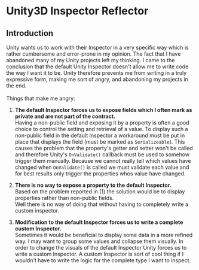 # Unity3D Inspector Reflector

## Introduction

Unity wants us to work with their Inspector in a very specific way which is rather cumbersome and error-prone in my opinion. The fact that I have abandoned many of my Unity projects left my thinking. I came to the conclusion that the default Unity Inspector doesn't allow me to write code the way I want it to be. Unity therefore prevents me from writing in a truly expressive form, making me sort of angry, and abandoning my projects in the end.<br>
<br>
Things that make me angry:<br>
1) **The default Inspector forces us to expose fields which I often mark as private and are not part of the contract.**<br>
   Having a non-public field and exposing it by a property is often a good choice to control the setting and retrieval of a value. To display such a non-public field in the default Inspector a workaround must be put in place that displays the field (must be marked as <code>Serializeable</code>). This causes the problem that the property's getter and setter won't be called and therefore Unity's <code>OnValidate()</code> callback must be used to somehow trigger them manually. Because we cannot really tell which values have changed when <code>OnValidate()</code> is called we must validate each value and for best results only trigger the properties whos value have changed.
   
2) **There is no way to expose a property to the default Inspector.**<br>
   Based on the problem reported in (1) the solution would be to display properties rather than non-public fields.<br>
   Well there is no way of doing that without having to completely write a custom inspector.
   
3) **Modification to the default Inspector forces us to write a complete custom Inspector.**<br>
   Sometimes it would be beneficial to display some data in a more refined way. I may want to group some values and collapse them visually. In order to change the visuals of the default Inspector Unity forces us to write a custom Inspector. A custom Inspector is sort of cool thing if I wouldn't have to write the logic for the complete type I want to inspect.
